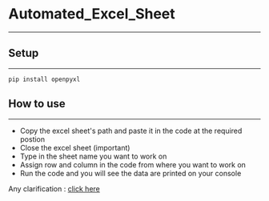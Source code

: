 # Automated_Excel_Sheet
---

## Setup 
---
`pip install openpyxl`

## How to use
---

* Copy the excel sheet's path and paste it in the code at the required postion
* Close the excel sheet (important)
* Type in the sheet name you want to work on
* Assign row and column in the code from where you want to work on 
* Run the code and you will see the data are printed on your console

Any clarification : [click here](https://www.linkedin.com/in/aman-verma-906650190/)
